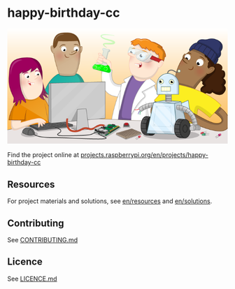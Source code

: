 # happy-birthday-cc

![happy-birthday-cc](banner.png)

Find the project online at [projects.raspberrypi.org/en/projects/happy-birthday-cc](https://projects.raspberrypi.org/en/projects/happy-birthday-cc)

## Resources
For project materials and solutions, see [en/resources](https://github.com/raspberrypilearning/happy-birthday-cc/tree/master/en/resources) and [en/solutions](https://github.com/raspberrypilearning/happy-birthday-cc/tree/master/en/solutions).

## Contributing
See [CONTRIBUTING.md](CONTRIBUTING.md)

## Licence
 See [LICENCE.md](LICENCE.md)